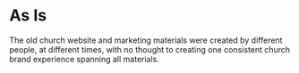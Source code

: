 # As Is

The old church website and marketing materials were created by different people, at different times, with no thought to creating one consistent church brand experience spanning all materials.



